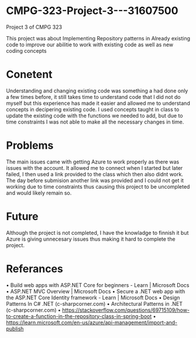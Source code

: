 # CMPG-323-Project-3---31607500
Project 3 of CMPG 323 

This project was about Implementing Repository patterns in Already existing code to improve our abilitie to work with existing code as well as new coding concepts

# Conetent

Understanding and changing existing code was something a had done only a few times before, it still takes time to understand code that I did not do myself but this experience has made it easier and allowed me to understand concepts in decipering existing code. I used concepts taught in class to update the existing code with the functions we needed to add, but due to time constraints I was not able to make all the necessary changes in time.

# Problems

The main issues came with getting Azure to work properly as there was issues with the account. It allowed me to connect when I started but later failed, I then used a link provided to the class which then also didnt work. The day before submision another link was provided and I could not get it working due to time constraints thus causing this project to be uncompleted and would likely remain so.

# Future

Although the project is not completed, I have the knowladge to finnish it but Azure is giving unnecesary issues thus making it hard to complete the project.

# Referances

• Build web apps with ASP.NET Core for beginners - Learn | Microsoft Docs
• ASP.NET MVC Overview | Microsoft Docs
• Secure a .NET web app with the ASP.NET Core Identity framework - Learn | Microsoft
Docs
• Design Patterns In C# .NET (c-sharpcorner.com)
• Architectural Patterns in .NET (c-sharpcorner.com)
• https://stackoverflow.com/questions/69715109/how-to-create-a-function-in-the-repository-class-in-spring-boot
• https://learn.microsoft.com/en-us/azure/api-management/import-and-publish

